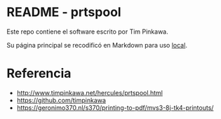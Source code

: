 # README - prtspool


Este repo contiene el software escrito por Tim Pinkawa.

Su página principal se recodificó en Markdown para uso [local](prtspool.md).

# Referencia

* http://www.timpinkawa.net/hercules/prtspool.html
* https://github.com/timpinkawa
* https://geronimo370.nl/s370/printing-to-pdf/mvs3-8j-tk4-printouts/
